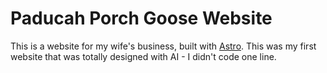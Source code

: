 # Paducah Porch Goose Website

This is a website for my wife's business, built with [Astro](https://astro.build). This was my first website that was totally designed with AI - I didn't code one line.